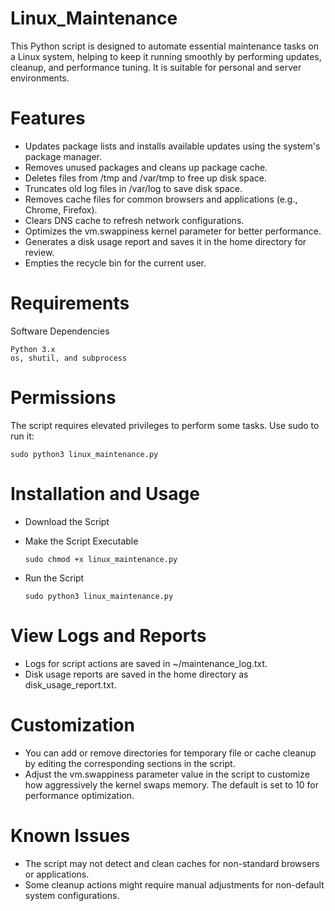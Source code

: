 # Linux_Maintenance

This Python script is designed to automate essential maintenance tasks on a Linux system, helping to keep it running smoothly by performing updates, cleanup, and performance tuning. It is suitable for personal and server environments.

# Features

- Updates package lists and installs available updates using the system's package manager.
- Removes unused packages and cleans up package cache.
- Deletes files from /tmp and /var/tmp to free up disk space.
- Truncates old log files in /var/log to save disk space.
- Removes cache files for common browsers and applications (e.g., Chrome, Firefox).
- Clears DNS cache to refresh network configurations.
- Optimizes the vm.swappiness kernel parameter for better performance.
- Generates a disk usage report and saves it in the home directory for review.
- Empties the recycle bin for the current user.

# Requirements

Software Dependencies

    Python 3.x
    os, shutil, and subprocess

# Permissions

The script requires elevated privileges to perform some tasks. Use sudo to run it:

    sudo python3 linux_maintenance.py

# Installation and Usage

- Download the Script

- Make the Script Executable
  
      sudo chmod +x linux_maintenance.py

- Run the Script
  
      sudo python3 linux_maintenance.py

# View Logs and Reports

- Logs for script actions are saved in ~/maintenance_log.txt.
- Disk usage reports are saved in the home directory as disk_usage_report.txt.

# Customization

- You can add or remove directories for temporary file or cache cleanup by editing the corresponding sections in the script.
- Adjust the vm.swappiness parameter value in the script to customize how aggressively the kernel swaps memory. The default is set to 10 for performance optimization.

# Known Issues

- The script may not detect and clean caches for non-standard browsers or applications.
- Some cleanup actions might require manual adjustments for non-default system configurations.
